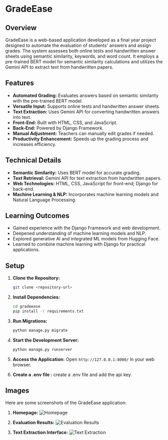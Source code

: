 

# GradeEase

## Overview

GradeEase is a web-based application developed as a final year project designed to automate the evaluation of students' answers and assign grades. The system assesses both online tests and handwritten answer sheets using semantic similarity, keywords, and word count. It employs a pre-trained BERT model for semantic similarity calculations and utilizes the Gemini API to extract text from handwritten papers.

## Features

- **Automated Grading:** Evaluates answers based on semantic similarity with the pre-trained BERT model.
- **Versatile Input:** Supports online tests and handwritten answer sheets.
- **Text Extraction:** Uses Gemini API for converting handwritten answers into text.
- **Front-End:** Built with HTML, CSS, and JavaScript.
- **Back-End:** Powered by Django Framework.
- **Manual Adjustment:** Teachers can manually edit grades if needed.
- **Productivity Enhancement:** Speeds up the grading process and increases efficiency.

## Technical Details

- **Semantic Similarity:** Uses BERT model for accurate grading.
- **Text Retrieval:** Gemini API for text extraction from handwritten papers.
- **Web Technologies:** HTML, CSS, JavaScript for front-end; Django for back-end.
- **Machine Learning & NLP:** Incorporates machine learning models and Natural Language Processing.

## Learning Outcomes

- Gained experience with the Django Framework and web development.
- Deepened understanding of machine learning models and NLP.
- Explored generative AI and integrated ML models from Hugging Face.
- Learned to combine machine learning with Django for practical applications.

## Setup

1. **Clone the Repository:**
   ```bash
   git clone <repository-url>
   ```

2. **Install Dependencies:**
   ```bash
   cd gradeease
   pip install -r requirements.txt
   ```

3. **Run Migrations:**
   ```bash
   python manage.py migrate
   ```

4. **Start the Development Server:**
   ```bash
   python manage.py runserver
   ```

5. **Access the Application:**
   Open `http://127.0.0.1:8000/` in your web browser.
   

6. **Create a .env file :**
   create a .env file and add the api key.

## Images

Here are some screenshots of the GradeEase application:

1. **Homepage:**
   ![Homepage](path/to/homepage-image.png)

2. **Evaluation Results:**
   ![Evaluation Results](path/to/results-image.png)

3. **Text Extraction Interface:**
   ![Text Extraction](path/to/text-extraction-image.png)




